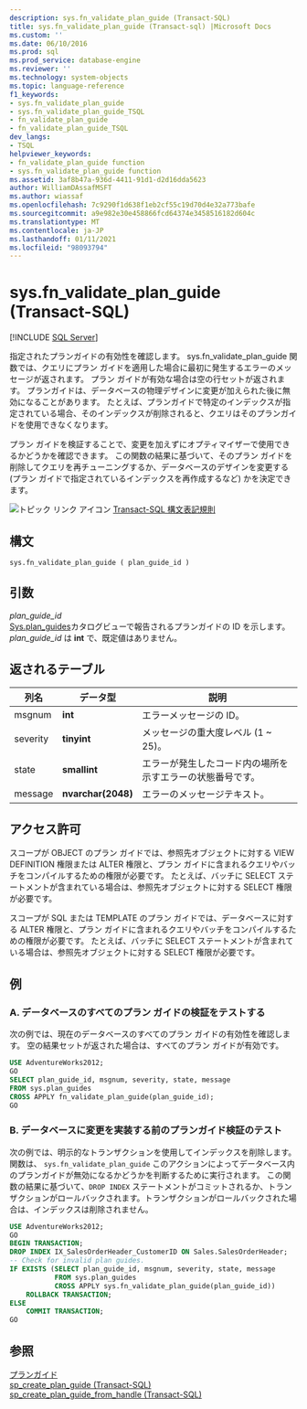 ```yaml
---
description: sys.fn_validate_plan_guide (Transact-SQL)
title: sys.fn_validate_plan_guide (Transact-sql) |Microsoft Docs
ms.custom: ''
ms.date: 06/10/2016
ms.prod: sql
ms.prod_service: database-engine
ms.reviewer: ''
ms.technology: system-objects
ms.topic: language-reference
f1_keywords:
- sys.fn_validate_plan_guide
- sys.fn_validate_plan_guide_TSQL
- fn_validate_plan_guide
- fn_validate_plan_guide_TSQL
dev_langs:
- TSQL
helpviewer_keywords:
- fn_validate_plan_guide function
- sys.fn_validate_plan_guide function
ms.assetid: 3af8b47a-936d-4411-91d1-d2d16dda5623
author: WilliamDAssafMSFT
ms.author: wiassaf
ms.openlocfilehash: 7c9290f1d638f1eb2cf55c19d70d4e32a773bafe
ms.sourcegitcommit: a9e982e30e458866fcd64374e3458516182d604c
ms.translationtype: MT
ms.contentlocale: ja-JP
ms.lasthandoff: 01/11/2021
ms.locfileid: "98093794"
---
```

# <a name="sysfn_validate_plan_guide-transact-sql"></a>sys.fn_validate_plan_guide (Transact-SQL)
[!INCLUDE [SQL Server](../../includes/applies-to-version/sqlserver.md)]

  指定されたプランガイドの有効性を確認します。 sys.fn_validate_plan_guide 関数では、クエリにプラン ガイドを適用した場合に最初に発生するエラーのメッセージが返されます。 プラン ガイドが有効な場合は空の行セットが返されます。 プランガイドは、データベースの物理デザインに変更が加えられた後に無効になることがあります。 たとえば、プランガイドで特定のインデックスが指定されている場合、そのインデックスが削除されると、クエリはそのプランガイドを使用できなくなります。  
  
 プラン ガイドを検証することで、変更を加えずにオプティマイザーで使用できるかどうかを確認できます。 この関数の結果に基づいて、そのプラン ガイドを削除してクエリを再チューニングするか、データベースのデザインを変更する (プラン ガイドで指定されているインデックスを再作成するなど) かを決定できます。  
  
 ![トピック リンク アイコン](../../database-engine/configure-windows/media/topic-link.gif "トピック リンク アイコン") [Transact-SQL 構文表記規則](../../t-sql/language-elements/transact-sql-syntax-conventions-transact-sql.md)  
  
## <a name="syntax"></a>構文  
  
```  
sys.fn_validate_plan_guide ( plan_guide_id )  
```  
  
## <a name="arguments"></a>引数  
 *plan_guide_id*  
 [Sys.plan_guides](../../relational-databases/system-catalog-views/sys-plan-guides-transact-sql.md)カタログビューで報告されるプランガイドの ID を示します。 *plan_guide_id* は **int** で、既定値はありません。  
  
## <a name="table-returned"></a>返されるテーブル  
  
|列名|データ型|説明|  
|-----------------|---------------|-----------------|  
|msgnum|**int**|エラーメッセージの ID。|  
|severity|**tinyint**|メッセージの重大度レベル (1 ~ 25)。|  
|state|**smallint**|エラーが発生したコード内の場所を示すエラーの状態番号です。|  
|message|**nvarchar(2048)**|エラーのメッセージテキスト。|  
  
## <a name="permissions"></a>アクセス許可  
 スコープが OBJECT のプラン ガイドでは、参照先オブジェクトに対する VIEW DEFINITION 権限または ALTER 権限と、プラン ガイドに含まれるクエリやバッチをコンパイルするための権限が必要です。 たとえば、バッチに SELECT ステートメントが含まれている場合は、参照先オブジェクトに対する SELECT 権限が必要です。  
  
 スコープが SQL または TEMPLATE のプラン ガイドでは、データベースに対する ALTER 権限と、プラン ガイドに含まれるクエリやバッチをコンパイルするための権限が必要です。 たとえば、バッチに SELECT ステートメントが含まれている場合は、参照先オブジェクトに対する SELECT 権限が必要です。  
  
## <a name="examples"></a>例  
  
### <a name="a-validating-all-plan-guides-in-a-database"></a>A. データベースのすべてのプラン ガイドの検証をテストする  
 次の例では、現在のデータベースのすべてのプラン ガイドの有効性を確認します。 空の結果セットが返された場合は、すべてのプラン ガイドが有効です。  
  
```sql  
USE AdventureWorks2012;  
GO  
SELECT plan_guide_id, msgnum, severity, state, message  
FROM sys.plan_guides  
CROSS APPLY fn_validate_plan_guide(plan_guide_id);  
GO  
```  
  
### <a name="b-testing-plan-guide-validation-before-implementing-a-change-to-the-database"></a>B. データベースに変更を実装する前のプランガイド検証のテスト  
 次の例では、明示的なトランザクションを使用してインデックスを削除します。 関数は、 `sys.fn_validate_plan_guide` このアクションによってデータベース内のプランガイドが無効になるかどうかを判断するために実行されます。 この関数の結果に基づいて、`DROP INDEX` ステートメントがコミットされるか、トランザクションがロールバックされます。トランザクションがロールバックされた場合は、インデックスは削除されません。  
  
```sql  
USE AdventureWorks2012;  
GO  
BEGIN TRANSACTION;  
DROP INDEX IX_SalesOrderHeader_CustomerID ON Sales.SalesOrderHeader;  
-- Check for invalid plan guides.  
IF EXISTS (SELECT plan_guide_id, msgnum, severity, state, message  
           FROM sys.plan_guides  
           CROSS APPLY sys.fn_validate_plan_guide(plan_guide_id))  
    ROLLBACK TRANSACTION;  
ELSE  
    COMMIT TRANSACTION;  
GO  
```  
  
## <a name="see-also"></a>参照  
 [プランガイド](../../relational-databases/performance/plan-guides.md)   
 [sp_create_plan_guide &#40;Transact-SQL&#41;](../../relational-databases/system-stored-procedures/sp-create-plan-guide-transact-sql.md)   
 [sp_create_plan_guide_from_handle &#40;Transact-SQL&#41;](../../relational-databases/system-stored-procedures/sp-create-plan-guide-from-handle-transact-sql.md)  
  
  
